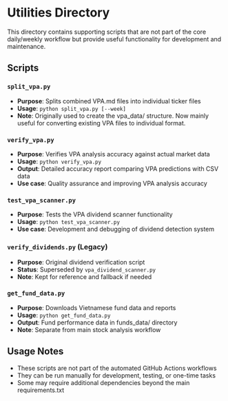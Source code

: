 # Utilities Directory

This directory contains supporting scripts that are not part of the core daily/weekly workflow but provide useful functionality for development and maintenance.

## Scripts

### `split_vpa.py`
- **Purpose**: Splits combined VPA.md files into individual ticker files
- **Usage**: `python split_vpa.py [--week]`
- **Note**: Originally used to create the vpa_data/ structure. Now mainly useful for converting existing VPA files to individual format.

### `verify_vpa.py` 
- **Purpose**: Verifies VPA analysis accuracy against actual market data
- **Usage**: `python verify_vpa.py`
- **Output**: Detailed accuracy report comparing VPA predictions with CSV data
- **Use case**: Quality assurance and improving VPA analysis accuracy

### `test_vpa_scanner.py`
- **Purpose**: Tests the VPA dividend scanner functionality
- **Usage**: `python test_vpa_scanner.py`
- **Use case**: Development and debugging of dividend detection system

### `verify_dividends.py` (Legacy)
- **Purpose**: Original dividend verification script
- **Status**: Superseded by `vpa_dividend_scanner.py`
- **Note**: Kept for reference and fallback if needed

### `get_fund_data.py`
- **Purpose**: Downloads Vietnamese fund data and reports
- **Usage**: `python get_fund_data.py`
- **Output**: Fund performance data in funds_data/ directory
- **Note**: Separate from main stock analysis workflow

## Usage Notes

- These scripts are not part of the automated GitHub Actions workflows
- They can be run manually for development, testing, or one-time tasks
- Some may require additional dependencies beyond the main requirements.txt